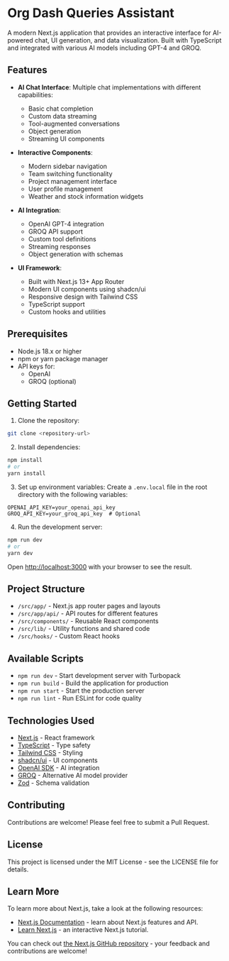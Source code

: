 # Org Dash Queries Assistant

A modern Next.js application that provides an interactive interface for AI-powered chat, UI generation, and data visualization. Built with TypeScript and integrated with various AI models including GPT-4 and GROQ.

## Features

- **AI Chat Interface**: Multiple chat implementations with different capabilities:
  - Basic chat completion
  - Custom data streaming
  - Tool-augmented conversations
  - Object generation
  - Streaming UI components

- **Interactive Components**:
  - Modern sidebar navigation
  - Team switching functionality
  - Project management interface
  - User profile management
  - Weather and stock information widgets

- **AI Integration**:
  - OpenAI GPT-4 integration
  - GROQ API support
  - Custom tool definitions
  - Streaming responses
  - Object generation with schemas

- **UI Framework**:
  - Built with Next.js 13+ App Router
  - Modern UI components using shadcn/ui
  - Responsive design with Tailwind CSS
  - TypeScript support
  - Custom hooks and utilities

## Prerequisites

- Node.js 18.x or higher
- npm or yarn package manager
- API keys for:
  - OpenAI
  - GROQ (optional)

## Getting Started

1. Clone the repository:
```bash
git clone <repository-url>
```

2. Install dependencies:
```bash
npm install
# or
yarn install
```

3. Set up environment variables:
Create a `.env.local` file in the root directory with the following variables:
```
OPENAI_API_KEY=your_openai_api_key
GROQ_API_KEY=your_groq_api_key  # Optional
```

4. Run the development server:
```bash
npm run dev
# or
yarn dev
```

Open [http://localhost:3000](http://localhost:3000) with your browser to see the result.

## Project Structure

- `/src/app/` - Next.js app router pages and layouts
- `/src/app/api/` - API routes for different features
- `/src/components/` - Reusable React components
- `/src/lib/` - Utility functions and shared code
- `/src/hooks/` - Custom React hooks

## Available Scripts

- `npm run dev` - Start development server with Turbopack
- `npm run build` - Build the application for production
- `npm run start` - Start the production server
- `npm run lint` - Run ESLint for code quality

## Technologies Used

- [Next.js](https://nextjs.org/) - React framework
- [TypeScript](https://www.typescriptlang.org/) - Type safety
- [Tailwind CSS](https://tailwindcss.com/) - Styling
- [shadcn/ui](https://ui.shadcn.com/) - UI components
- [OpenAI SDK](https://platform.openai.com/) - AI integration
- [GROQ](https://groq.com/) - Alternative AI model provider
- [Zod](https://zod.dev/) - Schema validation

## Contributing

Contributions are welcome! Please feel free to submit a Pull Request.

## License

This project is licensed under the MIT License - see the LICENSE file for details.

## Learn More

To learn more about Next.js, take a look at the following resources:

- [Next.js Documentation](https://nextjs.org/docs) - learn about Next.js features and API.
- [Learn Next.js](https://nextjs.org/learn) - an interactive Next.js tutorial.

You can check out [the Next.js GitHub repository](https://github.com/vercel/next.js) - your feedback and contributions are welcome!

